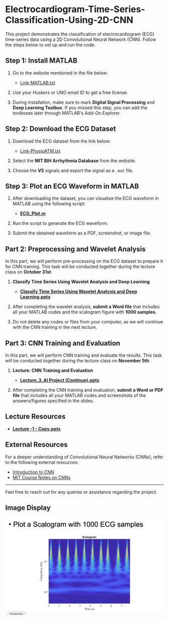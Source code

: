 # Electrocardiogram-Time-Series-Classification-Using-2D-CNN

This project demonstrates the classification of electrocardiogram (ECG) time-series data using a 2D Convolutional Neural Network (CNN). Follow the steps below to set up and run the code.

## Step 1: Install MATLAB

1. Go to the website mentioned in the file below:

   - [Link-MATLAB.txt](Link-MATLAB.txt)

2. Use your Huskers or UNO email ID to get a free license.

3. During installation, make sure to mark **Digital Signal Processing** and **Deep Learning Toolbox**. If you missed this step, you can add the toolboxes later through MATLAB's Add-On Explorer.

## Step 2: Download the ECG Dataset

1. Download the ECG dataset from the link below:

   - [Link-PhysioATM.txt](Link-PhysioATM.txt)

2. Select the **MIT BIH Arrhythmia Database** from the website.

3. Choose the **V5** signals and export the signal as a `.mat` file.

## Step 3: Plot an ECG Waveform in MATLAB

1. After downloading the dataset, you can visualize the ECG waveform in MATLAB using the following script:

   - **[ECG_Plot.m](ECG_Plot%20(1).m)**

2. Run the script to generate the ECG waveform.

3. Submit the obtained waveform as a PDF, screenshot, or image file.

## Part 2: Preprocessing and Wavelet Analysis

In this part, we will perform pre-processing on the ECG dataset to prepare it for CNN training. This task will be conducted together during the lecture class on **October 31st**.

1. **Classify Time Series Using Wavelet Analysis and Deep Learning**

   - **[Classify Time Series Using Wavelet Analysis and Deep Learning.pptx](./Classify%20Time%20Series%20Using%20Wavelet%20Analysis%20and%20Deep%20Learning.pptx)**

2. After completing the wavelet analysis, **submit a Word file** that includes all your MATLAB codes and the scalogram figure with **1000 samples**.

3. Do not delete any codes or files from your computer, as we will continue with the CNN training in the next lecture.

## Part 3: CNN Training and Evaluation

In this part, we will perform CNN training and evaluate the results. This task will be conducted together during the lecture class on **November 5th**.

1. **Lecture: CNN Training and Evaluation**

   - **[Lecture_3_AI Project (Continue).pptx](./Lecture_3_AI%20Project%20(Continue).pptx)**

2. After completing the CNN training and evaluation, **submit a Word or PDF file** that includes all your MATLAB codes and screenshots of the answers/figures specified in the slides.

## Lecture Resources

- **[Lecture -1 - Copy.pptx](./Lecture%20-1%20-%20Copy%20(1).pptx)**

## External Resources

For a deeper understanding of Convolutional Neural Networks (CNNs), refer to the following external resources:

- [Introduction to CNN](https://www.geeksforgeeks.org/introduction-convolution-neural-network/)
- [MIT Course Notes on CNNs](https://openlearninglibrary.mit.edu/assets/courseware/v1/41c7c4a6141b76b324055d56387570c0/asset-v1:MITx+6.036+1T2019+type@asset+block/notes_chapter_Convolutional_Neural_Networks.pdf)

---

Feel free to reach out for any queries or assistance regarding the project.

## Image Display

<p align="center">
  <img src="Scalogram.png" alt="Scalogram" />
</p>
